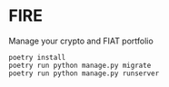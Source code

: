 # FIRE

Manage your crypto and FIAT portfolio

```
poetry install
poetry run python manage.py migrate
poetry run python manage.py runserver
```

